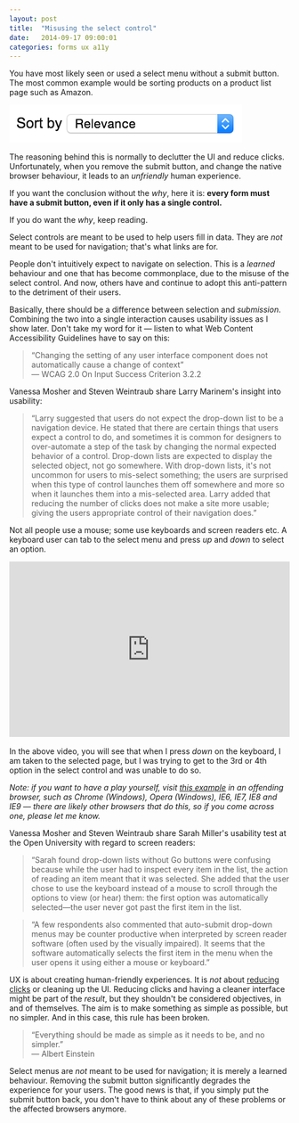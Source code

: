 ```yaml
---
layout: post
title:  "Misusing the select control"
date:   2014-09-17 09:00:01
categories: forms ux a11y
---
```


You have most likely seen or used a select menu without a submit button. The most common example would be sorting products on a product list page such as Amazon.

<div class="image">
	<img src="/assets/img/sortby.png" alt="Sort by select">
</div>

The reasoning behind this is normally to declutter the UI and reduce clicks. Unfortunately, when you remove the submit button, and change the native browser behaviour, it leads to an *unfriendly* human experience.

If you want the conclusion without the *why*, here it is: **every form must have a submit button, even if it only has a single control.**

If you do want the *why*, keep reading.

Select controls are meant to be used to help users fill in data. They are *not* meant to be used for navigation; that's what links are for.

People don't intuitively expect to navigate on selection. This is a *learned* behaviour and one that has become commonplace, due to the misuse of the select control. And now, others have and continue to adopt this anti-pattern to the detriment of their users.

Basically, there should be a difference between selection and *submission*. Combining the two into a single interaction causes usability issues as I show later. Don't take my word for it &mdash; listen to what Web Content Accessibility Guidelines have to say on this:

> &ldquo;Changing the setting of any user interface component does not automatically cause a change of context&rdquo;
> <br>&mdash; WCAG 2.0 On Input Success Criterion 3.2.2

Vanessa Mosher and Steven Weintraub share Larry Marinem's insight into usability:

> &ldquo;Larry suggested that users do not expect the drop-down list to be a navigation device. He stated that there are certain things that users expect a control to do, and sometimes it is common for designers to over-automate a step of the task by changing the normal expected behavior of a control. Drop-down lists are expected to display the selected object, not go somewhere. With drop-down lists, it's not uncommon for users to mis-select something; the users are surprised when this type of control launches them off somewhere and more so when it launches them into a mis-selected area. Larry added that reducing the number of clicks does not make a site more usable; giving the users appropriate control of their navigation does.&rdquo;

Not all people use a mouse; some use keyboards and screen readers etc. A keyboard user can tab to the select menu and press *up* and *down* to select an option.

<iframe width="100%" height="315" src="https://www.youtube.com/embed/rnKDDSo9Omk" frameborder="0" allowfullscreen></iframe>

In the above video, you will see that when I press *down* on the keyboard, I am taken to the selected page, but I was trying to get to the 3rd or 4th option in the select control and was unable to do so.

*Note: if you want to have a play yourself, visit [this example](http://html.cita.illinois.edu/script/onchange/onchange-example.php) in an offending browser, such as Chrome (Windows), Opera (Windows), IE6, IE7, IE8 and IE9 &mdash; there are likely other browsers that do this, so if you come across one, please let me know.*

Vanessa Mosher and Steven Weintraub share Sarah Miller's usability test at the Open University with regard to screen readers:

> &ldquo;Sarah found drop-down lists without Go buttons were confusing because while the user had to inspect every item in the list, the action of reading an item meant that it was selected. She added that the user chose to use the keyboard instead of a mouse to scroll through the options to view (or hear) them: the first option was automatically selected—the user never got past the first item in the list.

> &ldquo;A few respondents also commented that auto-submit drop-down menus may be counter productive when interpreted by screen reader software (often used by the visually impaired). It seems that the software automatically selects the first item in the menu when the user opens it using either a mouse or keyboard.&rdquo;

UX is about creating human-friendly experiences. It is *not* about [reducing clicks](http://idyeah.com/blog/2012/06/stop-counting-clicks/) or cleaning up the UI. Reducing clicks and having a cleaner interface might be part of the *result*, but they shouldn't be considered objectives, in and of themselves. The aim is to make something as simple as possible, but no simpler. And in this case, this rule has been broken.

> &ldquo;Everything should be made as simple as it needs to be, and no simpler.&rdquo;
> <br>&mdash; Albert Einstein

Select menus are *not* meant to be used for navigation; it is merely a learned behaviour. Removing the submit button significantly degrades the experience for your users. The good news is that, if you simply put the submit button back, you don't have to think about any of these problems or the affected browsers anymore.